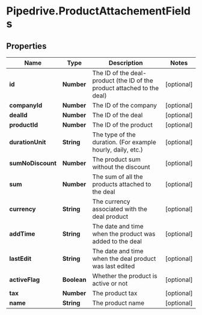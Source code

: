 # Pipedrive.ProductAttachementFields

## Properties

Name | Type | Description | Notes
------------ | ------------- | ------------- | -------------
**id** | **Number** | The ID of the deal-product (the ID of the product attached to the deal) | [optional] 
**companyId** | **Number** | The ID of the company | [optional] 
**dealId** | **Number** | The ID of the deal | [optional] 
**productId** | **Number** | The ID of the product | [optional] 
**durationUnit** | **String** | The type of the duration. (For example hourly, daily, etc.) | [optional] 
**sumNoDiscount** | **Number** | The product sum without the discount | [optional] 
**sum** | **Number** | The sum of all the products attached to the deal | [optional] 
**currency** | **String** | The currency associated with the deal product | [optional] 
**addTime** | **String** | The date and time when the product was added to the deal | [optional] 
**lastEdit** | **String** | The date and time when the deal product was last edited | [optional] 
**activeFlag** | **Boolean** | Whether the product is active or not | [optional] 
**tax** | **Number** | The product tax | [optional] 
**name** | **String** | The product name | [optional] 


